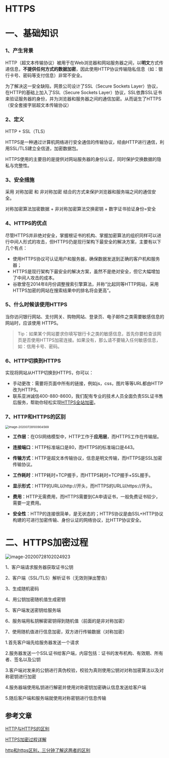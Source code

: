 # HTTPS

# 一、基础知识

### 1、产生背景

HTTP（超文本传输协议）被用于在Web浏览器和网站服务器之间，以**明文**方式传递信息，**不提供任何方式的数据加密**，因此使用HTTP协议传输隐私信息（如：银行卡号、密码等支付信息）非常不安全。

为了解决这一安全缺陷，网景公司设计了SSL（Secure Sockets Layer）协议，在HTTP的基础上加入了SSL（Secure Sockets Layer）协议，SSL依靠SSL证书来验证服务器的身份，并为浏览器和服务器之间的通信加密。从而诞生了HTTPS（安全套接字层超文本传输协议）

### 2、定义

HTTP + SSL（TLS）

HTTPS是一种通过计算机网络进行安全通信的传输协议，经由HTTP进行通信，利用SSL/TLS建立全信道，加密数据包。

HTTPS使用的主要目的是提供对网站服务器的身份认证，同时保护交换数据的隐私与完整性。



### 3、安全措施

 采用 对称加密 和 非对称加密 结合的方式来保护浏览器和服务端之间的通信安全。

对称加密算法加密数据 + 非对称加密算法交换密钥 + 数字证书验证身份=安全



### 4、HTTPS的优点

尽管HTTPS并非绝对安全，掌握根证书的机构、掌握加密算法的组织同样可以进行中间人形式的攻击，但HTTPS仍是现行架构下最安全的解决方案，主要有以下几个有点：

- 使用HTTPS协议可认证用户和服务器，确保数据发送到正确的客户机和服务器；
- HTTPS是现行架构下最安全的解决方案，虽然不是绝对安全，但它大幅增加了中间人攻击的成本。
- 谷歌曾在2014年8月份调整搜索引擎算法，并称“比起同等HTTP网站，采用HTTPS加密的网站在搜索结果中的排名将会更高”。

### 5、什么时候该使用HTTPS

当你访问银行网站、支付网关、购物网站、登录页、电子邮件之类需要敏感信息的网站时，应该使用 HTTPS。

> Tip：如果某个网站要求你填写银行卡之类的敏感信息，首先你要检查该网页是否使用HTTPS加密连接。如果没有，那么请不要输入任何敏感信息，如：信用卡号、密码。



### 6、HTTP切换到HTTPS

实现将网站从HTTP切换到HTTPS，你可以：

- 手动更改：需要将页面中所有的链接，例如js，css，图片等等URL都由HTTP改为HTTPS。
- 联系亚洲诚信400-880-8600，我们配有专业的技术人员全面负责SSL证书售后服务，帮助你轻松实现[HTTPS全站加密](https://www.trustasia.com/https)。



### 7、HTTP和HTTPS的区别

<img src="https://gitee.com/BlacksJack/picture-bed/raw/master/img/20200910183102.png" alt="image-20200728100904569" style="zoom:67%;" />



- **工作层**：在OSI网络模型中，HTTP工作于**应用层**，而HTTPS工作在传输层。

- **连接端口**：HTTP标准端口是80，而HTTPS的标准端口是443。

- **传输方式**：HTTP是超文本传输协议，信息是明文传输，而HTTPS是SSL加密传输协议。

- **工作耗时**：HTTP耗时=TCP握手，而HTTPS耗时=TCP握手+SSL握手。

- **显示形式**：HTTP的URL以http://开头，而HTTPS的URL以https://开头。

- **费用**：HTTP无需费用，而HTTPS需要到CA申请证书，一般免费证书较少，需要一定费用。

- **安全性**：HTTP的连接很简单，是无状态的；HTTPS协议是由SSL+HTTP协议构建的可进行加密传输、身份认证的网络协议，比HTTP协议安全。

  



# 二、HTTPS加密过程

![image-20200728102024923](https://gitee.com/BlacksJack/picture-bed/raw/master/img/20200910183103.png)

1、客户端请求服务器获取证书公钥

2、客户端（SSL/TLS）解析证书（无效则弹出警告）

3、生成随机密码

4、用公钥加密随机值生成密钥

5、客户端发送密钥给服务端

6、服务端用私钥解密密钥得到随机值（前面的是非对称加密）

7、使用随机值进行信息加密，双方进行传输数据（对称加密）





1.首先客户端先给服务器发送一个请求

 2.服务器发送一个SSL证书给客户端，内容包括：证书的发布机构、有效期、所有者、签名以及公钥

 3.客户端对发来的公钥进行真伪校验，校验为真则使用公钥对对称加密算法以及对称密钥进行加密

 4.服务器端使用私钥进行解密并使用对称密钥加密确认信息发送给客户端

 5.随后客户端和服务端就使用对称密钥进行信息传输



## 参考文章

[HTTP与HTTPS的区别](https://help.trustasia.com/http-vs-https/)

[HTTPS加密过程详解](https://segmentfault.com/a/1190000019976390)

[http和https区别，三分钟了解这两者的区别](https://www.changchenghao.cn/n/268257.html)